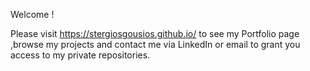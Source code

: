Welcome !

Please visit https://stergiosgousios.github.io/ to see my Portfolio page ,browse my projects and contact me via LinkedIn or email to grant you access to my private repositories.